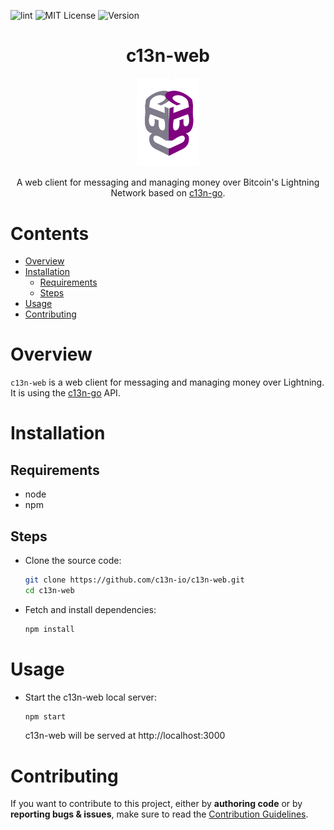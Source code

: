 ![lint](https://github.com/c13n-io/c13n-web/actions/workflows/eslint-check.yml/badge.svg)
![MIT License](https://img.shields.io/badge/license-MIT-%2333BB33)
![Version](https://img.shields.io/badge/version-0.0.2-%233333BB)

<h1 align="center">c13n-web</h1>
<p align="center">
  <img src="public/logo192.png" alt="drawing" width="100"/>
</p>

<p align="center">
A web client for messaging and managing money over Bitcoin's Lightning Network based on <a href="https://github.com/c13n-io/c13n-go/">c13n-go</a>.
</p>

# Contents
- [Overview](#overview)
- [Installation](#installation)
  - [Requirements](#requirements)
  - [Steps](#steps)
- [Usage](#usage)
- [Contributing](#contributing)


# Overview

`c13n-web` is a web client for messaging and managing money over Lightning. It is using the [c13n-go](https://github.com/c13n-io/c13n-go/) API.

# Installation
## Requirements
* node
* npm

## Steps
- Clone the source code:
  ```bash
  git clone https://github.com/c13n-io/c13n-web.git
  cd c13n-web
  ```
- Fetch and install dependencies:
  ```bash
  npm install
  ```

# Usage
- Start the c13n-web local server:
  ```bash
  npm start
  ```
  c13n-web will be served at http://localhost:3000
# Contributing

If you want to contribute to this project, either by **authoring code** or by **reporting bugs & issues**, make sure to read the [Contribution Guidelines](CONTRIBUTING.md).
